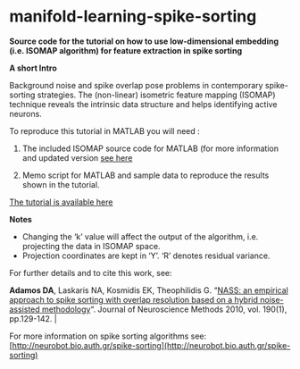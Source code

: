 # manifold-learning-spike-sorting
**Source code for the tutorial on how to use low-dimensional embedding (i.e. ISOMAP algorithm) for feature extraction in spike sorting**

**A short Intro**

Background noise and spike overlap pose problems in contemporary spike-sorting strategies. The (non-linear) isometric feature mapping (ISOMAP) technique reveals the intrinsic data structure and helps identifying active neurons.

To reproduce this tutorial in MATLAB you will need :

1. The included ISOMAP source code for MATLAB (for more information and updated version [see here](http://isomap.stanford.edu)

2. Memo script for MATLAB and sample data to reproduce the results shown in the tutorial.

[The tutorial is available here](http://neurobot.bio.auth.gr/2013/using-isomap-algorithm-for-feature-extraction-in-spike-sorting)

**Notes**
- Changing the ‘k’ value will affect the output of the algorithm, i.e. projecting the data in ISOMAP space. 
- Projection coordinates are kept in ‘Y’. ‘R’ denotes residual variance.

For further details and to cite this work, see:

**Adamos DA**, Laskaris NA, Kosmidis EK, Theophilidis G. “[NASS: an empirical approach to spike sorting with overlap resolution based on a hybrid noise-assisted methodology](http://dx.doi.org/10.1016/j.jneumeth.2010.04.018)“. Journal of Neuroscience Methods 2010, vol. 190(1), pp.129-142. |  

For more information on spike sorting algorithms see: [http://neurobot.bio.auth.gr/spike-sorting](http://neurobot.bio.auth.gr/spike-sorting)
